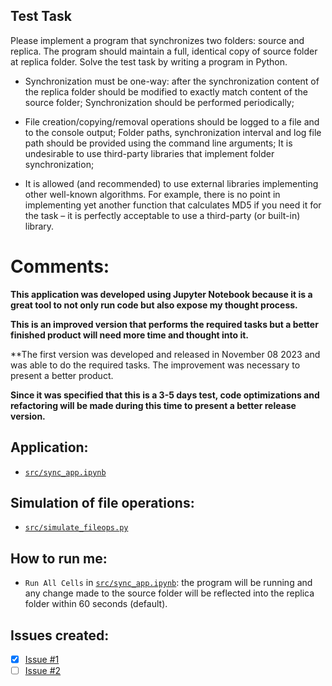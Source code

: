 ## Test Task

Please implement a program that synchronizes two folders: source and
replica. The program should maintain a full, identical copy of source
folder at replica folder. Solve the test task by writing a program in
Python.

- Synchronization must be one-way: after the synchronization content of the
  replica folder should be modified to exactly match content of the source
  folder;
  Synchronization should be performed periodically;

- File creation/copying/removal operations should be logged to a file and to the
  console output;
  Folder paths, synchronization interval and log file path should be provided
  using the command line arguments;
  It is undesirable to use third-party libraries that implement folder
  synchronization;
  
- It is allowed (and recommended) to use external libraries implementing other
  well-known algorithms. For example, there is no point in implementing yet
  another function that calculates MD5 if you need it for the task – it is perfectly
  acceptable to use a third-party (or built-in) library.

# Comments:

**This application was developed using **Jupyter Notebook** because it is a great tool to not only run code but also expose my thought process.**

**This is an improved version that performs the required tasks but a better finished product will need more time and thought into it.**

**The first version was developed and released in November 08 2023 and was able to do the required tasks. The improvement was necessary to present a better product.

**Since it was specified that this is a 3-5 days test, code optimizations and refactoring will be made during this time to present a better release version.**

## Application:

- [``src/sync_app.ipynb``](src/sync_app.ipynb)

## Simulation of file operations:

- [``src/simulate_fileops.py``](simulate_fileops.py)

## How to run me:

- `Run All Cells` in [``src/sync_app.ipynb``](src/sync_app.ipynb): the program will be running and any change made to the source folder will be reflected into the replica folder within 60 seconds (default).

## Issues created:

- [X] [Issue #1](https://github.com/tgvp/Synchronization_App/issues/1)
- [ ] [Issue #2](https://github.com/tgvp/Synchronization_App/issues/2)
